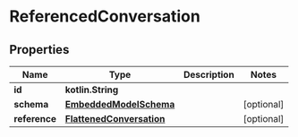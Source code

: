 
# ReferencedConversation

## Properties
Name | Type | Description | Notes
------------ | ------------- | ------------- | -------------
**id** | **kotlin.String** |  | 
**schema** | [**EmbeddedModelSchema**](EmbeddedModelSchema) |  |  [optional]
**reference** | [**FlattenedConversation**](FlattenedConversation) |  |  [optional]



